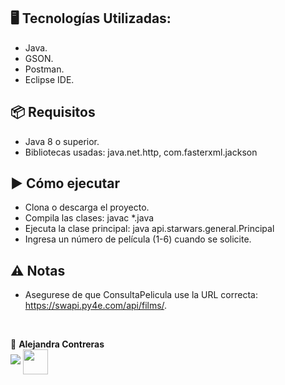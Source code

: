 ## 🖥️ Tecnologías Utilizadas:

- Java.
- GSON.
- Postman.
- Eclipse IDE.

## 📦 Requisitos

- Java 8 o superior.
- Bibliotecas usadas: java.net.http, com.fasterxml.jackson <!-- para JSON, si se usa -->

## ▶️ Cómo ejecutar

- Clona o descarga el proyecto.
- Compila las clases: javac *.java
- Ejecuta la clase principal: java api.starwars.general.Principal
- Ingresa un número de película (1-6) cuando se solicite.

## ⚠️ Notas

- Asegurese de que ConsultaPelicula use la URL correcta: https://swapi.py4e.com/api/films/.
</br>

💙 <strong>Alejandra Contreras</strong></br>
<a href="https://www.linkedin.com/in/alejandraconb-dev/" target="_blank">
<img src="https://img.shields.io/badge/-LinkedIn-%230077B5?style=for-the-badge&logo=linkedin&logoColor=white" target="_blank"></a>
<img img align="center" src="https://raw.githubusercontent.com/Tarikul-Islam-Anik/Animated-Fluent-Emojis/master/Emojis/Smilies/Relieved%20Face.png" target="_blank" height="40"></a>
